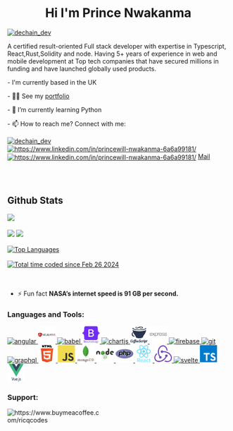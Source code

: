 <h1 align="center">Hi I'm Prince Nwakanma</h1>

<div display='flex'>
  <p align="left"> <a href="https://twitter.com/dechain_dev" target="blank"><img src="https://img.shields.io/twitter/follow/dechain_dev?logo=twitter&style=for-the-badge" alt="dechain_dev" /></a></p>
</div>
<p>A certified result-oriented Full stack developer with expertise in Typescript, React,Rust,Solidity and node. Having 5+ years of
experience in web and mobile development at Top tech companies that have secured millions in funding and have
launched globally used products.</p>

<p>
- I'm currently based in the UK
</p>
<p>
- 👨‍💻 See my <a href="https://ricqcodes.dev" target="_blank" rel="noreferer">portfolio</a>
</p>
<p>
- 🧠 I’m currently learning Python
</p>
<p>
- 📫 How to reach me? Connect with me:
</p>
<p align="left">
<a href="https://twitter.com/dechain_dev" target="blank"><img align="center" src="https://raw.githubusercontent.com/rahuldkjain/github-profile-readme-generator/master/src/images/icons/Social/twitter.svg" alt="dechain_dev" height="30" width="40" /></a>
<a href="https://linkedin.com/in/https://www.linkedin.com/in/princewill-nwakanma-6a6a99181/" target="blank"><img align="center" src="https://raw.githubusercontent.com/rahuldkjain/github-profile-readme-generator/master/src/images/icons/Social/linked-in-alt.svg" alt="https://www.linkedin.com/in/princewill-nwakanma-6a6a99181/" height="30" width="40" /></a>
<a href="https://discordapp.com/users/Prince_Dev#0148" target="blank"><img align="center" src="https://raw.githubusercontent.com/rahuldkjain/github-profile-readme-generator/master/src/images/icons/Social/discord.svg" alt="https://www.linkedin.com/in/princewill-nwakanma-6a6a99181/" height="40" width="40" /></a>
 <a href="mailto:nwakanmaprince1996@gmail.com" target="_blank" rel="noreferer">Mail</a>
</p>

<br />
<br />


<h2>Github Stats</h2>
<div>
<a href=""><img src="https://github-readme-stats.vercel.app/api/wakatime?username=ricqcodes" /></a>
  <br/>
  <br/>
<a href="https://github.com/ricqcodes"><img src="https://streak-stats.demolab.com?user=ricqcodes&theme=dark"/></a>
<a href="https://github.com/ricqcodes"><img src="https://github-readme-stats.vercel.app/api?username=ricqcodes&theme=dark"/></a>
  <br/>
  <br/>
<a href="https://github.com/ricqcodes" align="left"><img src="https://github-readme-stats.vercel.app/api/top-langs/?username=ricqcodes&langs_count=5&title_color=ffff&text_color=ffff&icon_color=ec4899&bg_color=141414&hide_border=false&border_color=ffff&locale=en&custom_title=Top%20%Languages" alt="Top Languages" /></a>
  <br />
  <br />
<a href="https://wakatime.com/@018de4cf-c9b0-42ae-84d9-287a6add4266"><img src="https://wakatime.com/badge/user/018de4cf-c9b0-42ae-84d9-287a6add4266.svg?style=round" alt="Total time coded since Feb 26 2024" /></a>

</div>


<br/>
<br/>

- ⚡ Fun fact **NASA’s internet speed is 91 GB per second.**

<h3 align="left">Languages and Tools:</h3>
<p align="left"> <a href="https://angular.io" target="_blank" rel="noreferrer"> <img src="https://angular.io/assets/images/logos/angular/angular.svg" alt="angular" width="40" height="40"/> </a> <a href="https://angular.io" target="_blank" rel="noreferrer"> <img src="https://raw.githubusercontent.com/devicons/devicon/master/icons/angularjs/angularjs-original-wordmark.svg" alt="angularjs" width="40" height="40"/> </a> <a href="https://babeljs.io/" target="_blank" rel="noreferrer"> <img src="https://www.vectorlogo.zone/logos/babeljs/babeljs-icon.svg" alt="babel" width="40" height="40"/> </a> <a href="https://getbootstrap.com" target="_blank" rel="noreferrer"> <img src="https://raw.githubusercontent.com/devicons/devicon/master/icons/bootstrap/bootstrap-plain-wordmark.svg" alt="bootstrap" width="40" height="40"/> </a> <a href="https://www.chartjs.org" target="_blank" rel="noreferrer"> <img src="https://www.chartjs.org/media/logo-title.svg" alt="chartjs" width="40" height="40"/> </a> <a href="https://offeescript.org" target="_blank" rel="noreferrer"> <img src="https://raw.githubusercontent.com/devicons/devicon/master/icons/coffeescript/coffeescript-original-wordmark.svg" alt="coffeescript" width="40" height="40"/> </a> <a href="https://expressjs.com" target="_blank" rel="noreferrer"> <img src="https://raw.githubusercontent.com/devicons/devicon/master/icons/express/express-original-wordmark.svg" alt="express" width="40" height="40"/> </a> <a href="https://firebase.google.com/" target="_blank" rel="noreferrer"> <img src="https://www.vectorlogo.zone/logos/firebase/firebase-icon.svg" alt="firebase" width="40" height="40"/> </a> <a href="https://git-scm.com/" target="_blank" rel="noreferrer"> <img src="https://www.vectorlogo.zone/logos/git-scm/git-scm-icon.svg" alt="git" width="40" height="40"/> </a> <a href="https://graphql.org" target="_blank" rel="noreferrer"> <img src="https://www.vectorlogo.zone/logos/graphql/graphql-icon.svg" alt="graphql" width="40" height="40"/> </a> <a href="https://www.w3.org/html/" target="_blank" rel="noreferrer"> <img src="https://raw.githubusercontent.com/devicons/devicon/master/icons/html5/html5-original-wordmark.svg" alt="html5" width="40" height="40"/> </a> <a href="https://developer.mozilla.org/en-US/docs/Web/JavaScript" target="_blank" rel="noreferrer"> <img src="https://raw.githubusercontent.com/devicons/devicon/master/icons/javascript/javascript-original.svg" alt="javascript" width="40" height="40"/> </a> <a href="https://www.mongodb.com/" target="_blank" rel="noreferrer"> <img src="https://raw.githubusercontent.com/devicons/devicon/master/icons/mongodb/mongodb-original-wordmark.svg" alt="mongodb" width="40" height="40"/> </a> <a href="https://nodejs.org" target="_blank" rel="noreferrer"> <img src="https://raw.githubusercontent.com/devicons/devicon/master/icons/nodejs/nodejs-original-wordmark.svg" alt="nodejs" width="40" height="40"/> </a> <a href="https://www.php.net" target="_blank" rel="noreferrer"> <img src="https://raw.githubusercontent.com/devicons/devicon/master/icons/php/php-original.svg" alt="php" width="40" height="40"/> </a> <a href="https://reactjs.org/" target="_blank" rel="noreferrer"> <img src="https://raw.githubusercontent.com/devicons/devicon/master/icons/react/react-original-wordmark.svg" alt="react" width="40" height="40"/> </a> <a href="https://redux.js.org" target="_blank" rel="noreferrer"> <img src="https://raw.githubusercontent.com/devicons/devicon/master/icons/redux/redux-original.svg" alt="redux" width="40" height="40"/> </a> <a href="https://svelte.dev" target="_blank" rel="noreferrer"> <img src="https://upload.wikimedia.org/wikipedia/commons/1/1b/Svelte_Logo.svg" alt="svelte" width="40" height="40"/> </a> <a href="https://www.typescriptlang.org/" target="_blank" rel="noreferrer"> <img src="https://raw.githubusercontent.com/devicons/devicon/master/icons/typescript/typescript-original.svg" alt="typescript" width="40" height="40"/> </a> <a href="https://vuejs.org/" target="_blank" rel="noreferrer"> <img src="https://raw.githubusercontent.com/devicons/devicon/master/icons/vuejs/vuejs-original-wordmark.svg" alt="vuejs" width="40" height="40"/> </a> </p>

<h3 align="left">Support:</h3>
<p><a href="https://www.buymeacoffee.com/ricqcodes"> <img align="left" src="https://cdn.buymeacoffee.com/buttons/v2/default-yellow.png" height="50" width="210" alt="https://www.buymeacoffee.com/ricqcodes" /></a></p><br><br>
